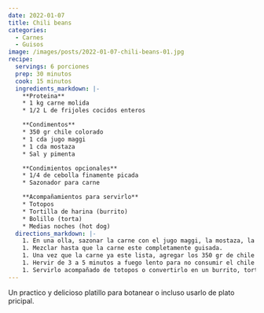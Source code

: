 ```yaml
---
date: 2022-01-07
title: Chili beans
categories:
  - Carnes
  - Guisos
image: /images/posts/2022-01-07-chili-beans-01.jpg
recipe:
  servings: 6 porciones
  prep: 30 minutos
  cook: 15 minutos
  ingredients_markdown: |-
    **Proteina**
    * 1 kg carne molida
    * 1/2 L de frijoles cocidos enteros

    **Condimentos**
    * 350 gr chile colorado
    * 1 cda jugo maggi
    * 1 cda mostaza
    * Sal y pimenta

    **Condimientos opcionales**
    * 1/4 de cebolla finamente picada
    * Sazonador para carne

    **Acompañamientos para servirlo**
    * Totopos
    * Tortilla de harina (burrito)
    * Bolillo (torta)
    * Medias noches (hot dog)
  directions_markdown: |-
    1. En una olla, sazonar la carne con el jugo maggi, la mostaza, la cebolla, sal y pimienta.
    1. Mezclar hasta que la carne este completamente guisada.
    1. Una vez que la carne ya este lista, agregar los 350 gr de chile colorado y el 1/2 litro de frijoles enteros.
    1. Hervir de 3 a 5 minutos a fuego lento para no consumir el chile colorado.
    1. Servirlo acompañado de totopos o convertirlo en un burrito, torta o hot dog.
---
```

Un practico y delicioso platillo para botanear o incluso usarlo de plato pricipal.
